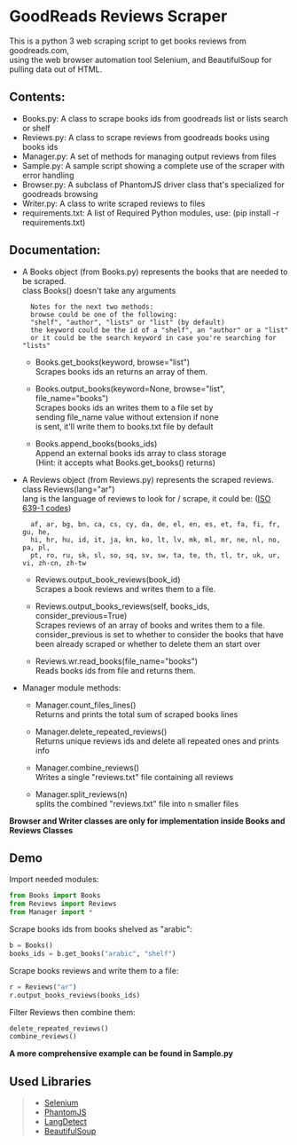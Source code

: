 # GoodReads Reviews Scraper
This is a python 3 web scraping script to get books reviews from goodreads.com,			<br>
using the web browser automation tool Selenium, and BeautifulSoup for pulling data out of HTML.

## Contents:

- Books.py: A class to scrape books ids from goodreads list or lists search or shelf
- Reviews.py: A class to scrape reviews from goodreads books using books ids
- Manager.py: A set of methods for managing output reviews from files
- Sample.py: A sample script showing a complete use of the scraper with error handling
- Browser.py: A subclass of PhantomJS driver class that's specialized for goodreads browsing
- Writer.py: A class to write scraped reviews to files
- requirements.txt: A list of Required Python modules, use: (pip install -r requirements.txt)

## Documentation:

- A Books object (from Books.py) represents the books that are needed to be scraped.	<br>
	class Books() doesn't take any arguments

		Notes for the next two methods:
		browse could be one of the following:
		"shelf", "author", "lists" or "list" (by default)
		the keyword could be the id of a "shelf", an "author" or a "list"
		or it could be the search keyword in case you're searching for "lists"

	- Books.get_books(keyword, browse="list")											<br>
		Scrapes books ids an returns an array of them.

	- Books.output_books(keyword=None, browse="list", file_name="books")				<br>
		Scrapes books ids an writes them to a file set by								<br>
		sending file_name value without extension if none								<br>
		is sent, it'll write them to books.txt file by default

	- Books.append_books(books_ids)														<br>
		Append an external books ids array to class storage								<br>
		(Hint: it accepts what Books.get_books() returns)

- A Reviews object (from Reviews.py) represents the scraped reviews.					<br>
	class Reviews(lang="ar")															<br>
	lang is the language of reviews to look for / scrape, it could be: ([ISO 639-1 codes](https://en.wikipedia.org/wiki/List_of_ISO_639-1_codes))

		af, ar, bg, bn, ca, cs, cy, da, de, el, en, es, et, fa, fi, fr, gu, he,
		hi, hr, hu, id, it, ja, kn, ko, lt, lv, mk, ml, mr, ne, nl, no, pa, pl,
		pt, ro, ru, sk, sl, so, sq, sv, sw, ta, te, th, tl, tr, uk, ur, vi, zh-cn, zh-tw

	- Reviews.output_book_reviews(book_id)												<br>
	Scrapes a book reviews and writes them to a file.

	- Reviews.output_books_reviews(self, books_ids, consider_previous=True)				<br>
	Scrapes reviews of an array of books and writes them to a file.						<br>
	consider_previous is set to whether to consider the books that have					<br>
	been already scraped or whether to delete them an start over

	- Reviews.wr.read_books(file_name="books")											<br>
	Reads books ids from file and returns them.

- Manager module methods:
	- Manager.count_files_lines()														<br>
	Returns and prints the total sum of scraped books lines

	- Manager.delete_repeated_reviews()													<br>
	Returns unique reviews ids and delete all repeated ones and prints info

	- Manager.combine_reviews()															<br>
	Writes a single "reviews.txt" file containing all reviews

	- Manager.split_reviews(n)															<br>
	splits the combined "reviews.txt" file into n smaller files

**Browser and Writer classes are only for implementation inside Books and Reviews Classes**

## Demo

Import needed modules:
```python
from Books import Books
from Reviews import Reviews
from Manager import *
```

Scrape books ids from books shelved as "arabic":
```python
b = Books()
books_ids = b.get_books("arabic", "shelf")
```

Scrape books reviews and write them to a file:
```python
r = Reviews("ar")
r.output_books_reviews(books_ids)
```

Filter Reviews then combine them:
```python
delete_repeated_reviews()
combine_reviews()
```

**A more comprehensive example can be found in Sample.py**

## Used Libraries

> - [Selenium](http://www.seleniumhq.org/)
> - [PhantomJS](http://phantomjs.org/)
> - [LangDetect](https://github.com/Mimino666/langdetect)
> - [BeautifulSoup](https://www.crummy.com/software/BeautifulSoup/)
